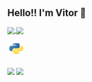 ## Hello!! I'm Vitor 👋

<div>
  <a href="https://github.com/VituHonda"><img align="center" src="https://github-readme-stats.vercel.app/api?username=vituhonda&show_icons=true&theme=github_dark">
  <a href="https://github.com/VituHonda"><img align="center" style="width:50;height:50;" src="https://github-readme-stats.vercel.app/api/top-langs/?username=vituhonda&layout=compact&langs_count=7&theme=github_dark">
</div>

</div>
<div style="display: inline_block"><br>
  <img align="center" alt="PythonIcon" height="30" width="40" src="https://raw.githubusercontent.com/devicons/devicon/master/icons/python/python-original.svg">
</div>
  
##

<div> 
  <a href = "mailto:vitorutk@gmail.com"><img src="https://img.shields.io/badge/-Gmail-%23333?style=for-the-badge&logo=gmail&logoColor=white" target="_blank"></a>
  <a href="https://www.linkedin.com/in/vitorutagawatanabe/" target="_blank"><img src="https://img.shields.io/badge/-LinkedIn-%230077B5?style=for-the-badge&logo=linkedin&logoColor=white" target="_blank"></a> 
</div>

<!--
**VituHonda/VituHonda** is a ✨ _special_ ✨ repository because its `README.md` (this file) appears on your GitHub profile.

Here are some ideas to get you started:

- 🔭 I’m currently working on ...
- 🌱 I’m currently learning ...
- 👯 I’m looking to collaborate on ...
- 🤔 I’m looking for help with ...
- 💬 Ask me about ...
- 📫 How to reach me: ...
- 😄 Pronouns: ...
- ⚡ Fun fact: ...
-->
